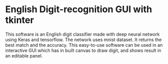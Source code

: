 # English Digit-recognition GUI with tkinter
This software is an English digit classifier made with deep neural network using Keras and tensorflow. The network uses mnist dataset. It returns the best match and the accuracy. This easy-to-use software can be used in an interactive GUI which has in built canvas to draw digit, and shows result in an editable panel.

